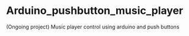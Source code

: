 # Arduino_pushbutton_music_player
(Ongoing project) Music player control using arduino and push buttons
